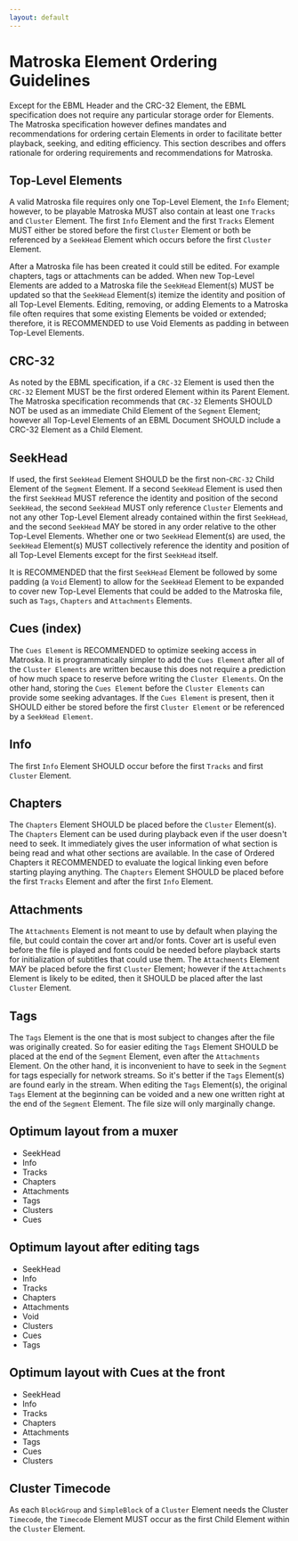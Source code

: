 ```yaml
---
layout: default
---
```

# Matroska Element Ordering Guidelines

Except for the EBML Header and the CRC-32 Element, the EBML specification does not require any particular storage order for Elements. The Matroska specification however defines mandates and recommendations for ordering certain Elements in order to facilitate better playback, seeking, and editing efficiency. This section describes and offers rationale for ordering requirements and recommendations for Matroska.

## Top-Level Elements

A valid Matroska file requires only one Top-Level Element, the `Info` Element; however, to be playable Matroska MUST also contain at least one `Tracks` and `Cluster` Element. The first `Info` Element and the first `Tracks` Element MUST either be stored before the first `Cluster` Element or both be referenced by a `SeekHead` Element which occurs before the first `Cluster` Element.

After a Matroska file has been created it could still be edited. For example chapters, tags or attachments can be added. When new Top-Level Elements are added to a Matroska file the `SeekHead` Element(s) MUST be updated so that the `SeekHead` Element(s) itemize the identity and position of all Top-Level Elements. Editing, removing, or adding Elements to a Matroska file often requires that some existing Elements be voided or extended; therefore, it is RECOMMENDED to use Void Elements as padding in between Top-Level Elements.

## CRC-32

As noted by the EBML specification, if a `CRC-32` Element is used then the `CRC-32` Element MUST be the first ordered Element within its Parent Element. The Matroska specification recommends that `CRC-32` Elements SHOULD NOT be used as an immediate Child Element of the `Segment` Element; however all Top-Level Elements of an EBML Document SHOULD include a CRC-32 Element as a Child Element.

## SeekHead

If used, the first `SeekHead` Element SHOULD be the first non-`CRC-32` Child Element of the `Segment` Element. If a second `SeekHead` Element is used then the first `SeekHead` MUST reference the identity and position of the second `SeekHead`, the second `SeekHead` MUST only reference `Cluster` Elements and not any other Top-Level Element already contained within the first `SeekHead`, and the second `SeekHead` MAY be stored in any order relative to the other Top-Level Elements. Whether one or two `SeekHead` Element(s) are used, the `SeekHead` Element(s) MUST collectively reference the identity and position of all Top-Level Elements except for the first `SeekHead` itself.

It is RECOMMENDED that the first `SeekHead` Element be followed by some padding (a `Void` Element) to allow for the `SeekHead` Element to be expanded to cover new Top-Level Elements that could be added to the Matroska file, such as `Tags`, `Chapters` and `Attachments` Elements.

## Cues (index)

The `Cues Element` is RECOMMENDED to optimize seeking access in Matroska. It is programmatically simpler to add the `Cues Element` after all of the `Cluster Elements` are written because this does not require a prediction of how much space to reserve before writing the `Cluster Elements`. On the other hand, storing the `Cues Element` before the `Cluster Elements` can provide some seeking advantages. If the `Cues Element` is present, then it SHOULD either be stored before the first `Cluster Element` or be referenced by a `SeekHead Element`.

## Info

The first `Info` Element SHOULD occur before the first `Tracks` and first `Cluster` Element.

## Chapters

The `Chapters` Element SHOULD be placed before the `Cluster` Element(s). The `Chapters` Element can be used during playback even if the user doesn't need to seek. It immediately gives the user information of what section is being read and what other sections are available. In the case of Ordered Chapters it RECOMMENDED to evaluate the logical linking even before starting playing anything. The `Chapters` Element SHOULD be placed before the first `Tracks` Element and after the first `Info` Element.

## Attachments

The `Attachments` Element is not meant to use by default when playing the file, but could contain the cover art and/or fonts. Cover art is useful even before the file is played and fonts could be needed before playback starts for initialization of subtitles that could use them. The `Attachments` Element MAY be placed before the first `Cluster` Element; however if the `Attachments` Element is likely to be edited, then it SHOULD be placed after the last `Cluster` Element.

## Tags

The `Tags` Element is the one that is most subject to changes after the file was originally created. So for easier editing the `Tags` Element SHOULD be placed at the end of the `Segment` Element, even after the `Attachments` Element. On the other hand, it is inconvenient to have to seek in the `Segment` for tags especially for network streams. So it's better if the `Tags` Element(s) are found early in the stream. When editing the `Tags` Element(s), the original `Tags` Element at the beginning can be voided and a new one written right at the end of the `Segment` Element. The file size will only marginally change.

## Optimum layout from a muxer

* SeekHead
* Info
* Tracks
* Chapters
* Attachments
* Tags
* Clusters
* Cues

## Optimum layout after editing tags

* SeekHead
* Info
* Tracks
* Chapters
* Attachments
* Void
* Clusters
* Cues
* Tags

## Optimum layout with Cues at the front
* SeekHead
* Info
* Tracks
* Chapters
* Attachments
* Tags
* Cues
* Clusters

## Cluster Timecode

As each `BlockGroup` and `SimpleBlock` of a `Cluster` Element needs the Cluster `Timecode`, the `Timecode` Element MUST occur as the first Child Element within the `Cluster` Element.
